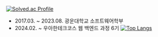 [![Solved.ac Profile](http://mazassumnida.wtf/api/v2/generate_badge?boj=olfuf)](https://solved.ac/olfuf/)
* 2017.03. ~ 2023.08. 광운대학교 소프트웨어학부
* 2024.02. ~ 우아한테크코스 웹 백엔드 과정 6기
[![Top Langs](https://github-readme-stats.vercel.app/api/top-langs/?username=takoyakimchi)](https://github.com/anuraghazra/github-readme-stats)
